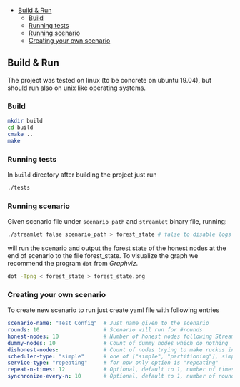 - [Build & Run](#build---run)
  * [Build](#build)
  * [Running tests](#running-tests)
  * [Running scenario](#running-scenario)
  * [Creating your own scenario](#creating-your-own-scenario)

## Build & Run

The project was tested on linux (to be concrete on ubuntu 19.04), but should run also on unix like operating systems.

### Build
```bash
mkdir build
cd build
cmake ..
make
```

### Running tests
In `build` directory after building the project just run
```bash
./tests
```

### Running scenario
Given scenario file under `scenario_path` and `streamlet` binary file, running:
```bash
./streamlet false scenario_path > forest_state # false to disable logs
```
will run the scenario and output the forest state of the honest nodes at the end of scenario to the file forest_state.
To visualize the graph we recommend the program `dot` from *Graphviz*.

```bash
dot -Tpng < forest_state > forest_state.png
```

### Creating your own scenario
To create new scenario to run just create yaml file with following entries
```yml
scenario-name: "Test Config"  # Just name given to the scenario
rounds: 10                    # Scenario will run for #rounds
honest-nodes: 10              # Number of honest nodes following Streamlet protocol
dummy-nodes: 10               # Count of dummy nodes which do nothing
dishonest-nodes:              # Count of nodes trying to make ruckus in the protocol
scheduler-type: "simple"      # one of ["simple", "partitioning"], simple will deliver messages from last round. Partitionig will partition the network and for #synchronize-every-n keep two subnetworks separated
service-type: "repeating"     # for now only option is "repeating"
repeat-n-times: 12            # Optional, default to 1, number of times the same node will be the epoch leader.
synchronize-every-n: 10       # Optional, default to 1, number of rounds between each synchronization time in partitioning scheduler.

```
